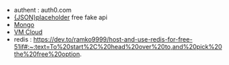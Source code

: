 * authent : auth0.com
* [{JSON}placeholder](https://jsonplaceholder.typicode.com/) free fake api
* [Mongo](https://www.mongodb.com/cloud/atlas)
* [VM Cloud](https://cloud.oracle.com/)
* redis : https://dev.to/ramko9999/host-and-use-redis-for-free-51if#:~:text=To%20start%2C%20head%20over%20to,and%20pick%20the%20free%20option.
